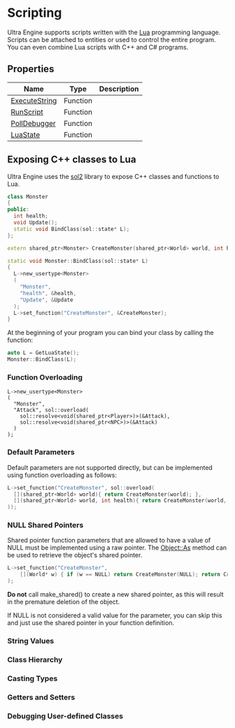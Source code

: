 # Scripting

Ultra Engine supports scripts written with the [Lua](https://www.lua.org) programming language.
Scripts can be attached to entities or used to control the entire program.
You can even combine Lua scripts with C++ and C# programs.

## Properties

| Name | Type | Description |
|-----|-----|-----|
| [ExecuteString](ExecuteString.md) | Function | |
| [RunScript](RunScript.md) | Function | |
| [PollDebugger](PollDebugger.md) | Function | |
| [LuaState](LuaState.md) | Function | |

## Exposing C++ classes to Lua

Ultra Engine uses the [sol2](https://github.com/ThePhD/sol2) library to expose C++ classes and functions to Lua.

```c++
class Monster
{
public:
  int health;
  void Update();
  static void BindClass(sol::state* L);
};

extern shared_ptr<Monster> CreateMonster(shared_ptr<World> world, int health = 100);
```

```cpp
static void Monster::BindClass(sol::state* L)
{
  L->new_usertype<Monster>
  (
    "Monster",
    "health", &health,
    "Update", &Update
  );
  L->set_function("CreateMonster", &CreateMonster);
}
```

At the beginning of your program you can bind your class by calling the function:

```c++
auto L = GetLuaState();
Monster::BindClass(L);
```

### Function Overloading

```
L->new_usertype<Monster>
(
  "Monster",
  "Attack", sol::overload(
    sol::resolve<void(shared_ptr<Player>)>(&Attack),
    sol::resolve<void(shared_ptr<NPC>)>(&Attack)
  )
);
```

### Default Parameters

Default parameters are not supported directly, but can be implemented using function overloading as follows: 

```cpp
L->set_function("CreateMonster", sol::overload(
  [](shared_ptr<World> world){ return CreateMonster(world); },
  [](shared_ptr<World> world, int health){ return CreateMonster(world, health); }
));
```

### NULL Shared Pointers

Shared pointer function parameters that are allowed to have a value of NULL must be implemented using a raw pointer. The [Object::As](Object_As.md) method can be used to retrieve the object's shared pointer.

```cpp
L->set_function("CreateMonster",
    [](World* w) { if (w == NULL) return CreateMonster(NULL); return CreateMonster(w->As<World>()); }
);
```

**Do not** call make_shared() to create a new shared pointer, as this will result in the premature deletion of the object.

If NULL is not considered a valid value for the parameter, you can skip this and just use the shared pointer in your function definition.

### String Values

### Class Hierarchy

### Casting Types

### Getters and Setters

### Debugging User-defined Classes
